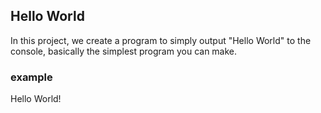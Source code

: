 Hello World
-----------

In this project, we create a program to simply output "Hello World" to the console, basically the simplest program you can make.

### example ### 
  
Hello World!
